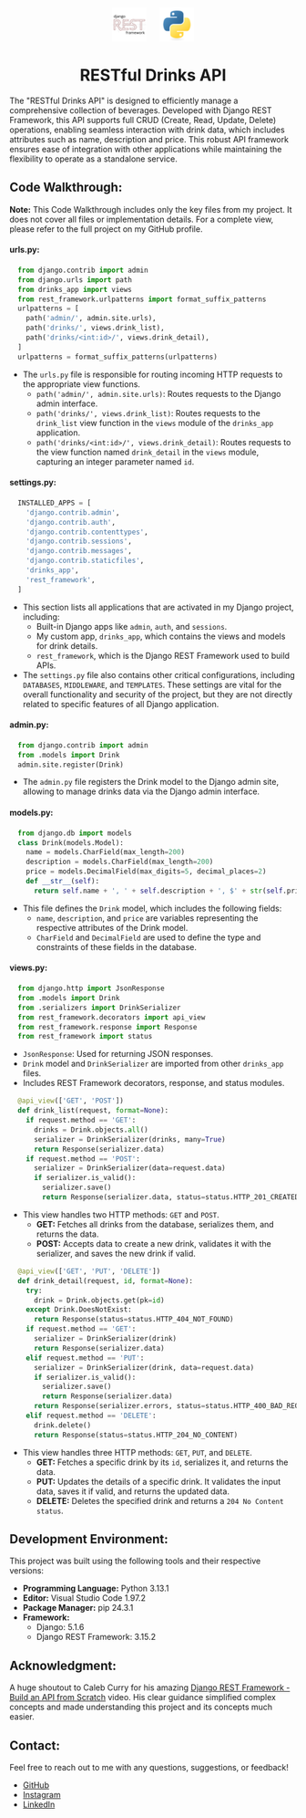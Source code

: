 <p align="center">
  <img src="https://github.com/devicons/devicon/blob/master/icons/djangorest/djangorest-original.svg" height="60" width="60" style="margin-right: 20px;">
  <img src="https://github.com/devicons/devicon/blob/master/icons/python/python-original.svg" height="60" width="60">
</p>

<div align="center">
  <h1>RESTful Drinks API</h1>
</div>

The "RESTful Drinks API" is designed to efficiently manage a comprehensive collection of beverages. Developed with Django REST Framework, this API supports full CRUD (Create, Read, Update, Delete) operations, enabling seamless interaction with drink data, which includes attributes such as name, description and price. This robust API framework ensures ease of integration with other applications while maintaining the flexibility to operate as a standalone service.

## Code Walkthrough:
**Note:** This Code Walkthrough includes only the key files from my project. It does not cover all files or implementation details. For a complete view, please refer to the full project on my GitHub profile.

#### urls.py:
```python
  from django.contrib import admin
  from django.urls import path
  from drinks_app import views
  from rest_framework.urlpatterns import format_suffix_patterns
  urlpatterns = [
    path('admin/', admin.site.urls),
    path('drinks/', views.drink_list),
    path('drinks/<int:id>/', views.drink_detail),
  ]
  urlpatterns = format_suffix_patterns(urlpatterns)
```

  - The ` urls.py ` file is responsible for routing incoming HTTP requests to the appropriate view functions.
    - ` path('admin/', admin.site.urls) `: Routes requests to the Django admin interface.
    - ` path('drinks/', views.drink_list) `: Routes requests to the ` drink_list ` view function in the ` views ` module of the ` drinks_app ` application.
    - ` path('drinks/<int:id>/', views.drink_detail) `: Routes requests to the view function named ` drink_detail ` in the ` views ` module, capturing an integer parameter named `id`.

#### settings.py:
```python
  INSTALLED_APPS = [
    'django.contrib.admin',
    'django.contrib.auth',
    'django.contrib.contenttypes',
    'django.contrib.sessions',
    'django.contrib.messages',
    'django.contrib.staticfiles',
    'drinks_app',
    'rest_framework',
  ]
```

  - This section lists all applications that are activated in my Django project, including:
    - Built-in Django apps like ` admin `, ` auth `, and ` sessions `.
    - My custom app, ` drinks_app `, which contains the views and models for drink details.
    - ` rest_framework `, which is the Django REST Framework used to build APIs.
  - The ` settings.py ` file also contains other critical configurations, including ` DATABASES `, ` MIDDLEWARE `, and ` TEMPLATES `. These settings are vital for the overall functionality and security of the project, but they are not directly related to specific features of all Django application.

#### admin.py:
```python
  from django.contrib import admin
  from .models import Drink
  admin.site.register(Drink)
```

  - The ` admin.py ` file registers the Drink model to the Django admin site, allowing to manage drinks data via the Django admin interface.

#### models.py:
```python
  from django.db import models
  class Drink(models.Model):
    name = models.CharField(max_length=200)
    description = models.CharField(max_length=200)
    price = models.DecimalField(max_digits=5, decimal_places=2)
    def __str__(self):
      return self.name + ', ' + self.description + ', $' + str(self.price)
```

  - This file defines the ` Drink ` model, which includes the following fields:
    - ` name `, ` description `, and ` price ` are variables representing the respective attributes of the Drink model.
    - ` CharField ` and ` DecimalField ` are used to define the type and constraints of these fields in the database.

#### views.py:
```python
  from django.http import JsonResponse
  from .models import Drink
  from .serializers import DrinkSerializer
  from rest_framework.decorators import api_view
  from rest_framework.response import Response
  from rest_framework import status
```

  - ` JsonResponse `: Used for returning JSON responses.
  - ` Drink ` model and ` DrinkSerializer ` are imported from other ` drinks_app ` files.
  - Includes REST Framework decorators, response, and status modules.

```python
  @api_view(['GET', 'POST'])
  def drink_list(request, format=None):
    if request.method == 'GET':
      drinks = Drink.objects.all()
      serializer = DrinkSerializer(drinks, many=True)
      return Response(serializer.data)
    if request.method == 'POST':
      serializer = DrinkSerializer(data=request.data)
      if serializer.is_valid():
        serializer.save()
        return Response(serializer.data, status=status.HTTP_201_CREATED)
```

  - This view handles two HTTP methods: ` GET ` and ` POST `.
    - **GET:** Fetches all drinks from the database, serializes them, and returns the data.
    - **POST:** Accepts data to create a new drink, validates it with the serializer, and saves the new drink if valid.

```python
  @api_view(['GET', 'PUT', 'DELETE'])
  def drink_detail(request, id, format=None):
    try:
      drink = Drink.objects.get(pk=id)
    except Drink.DoesNotExist:
      return Response(status=status.HTTP_404_NOT_FOUND)
    if request.method == 'GET':
      serializer = DrinkSerializer(drink)
      return Response(serializer.data)
    elif request.method == 'PUT':
      serializer = DrinkSerializer(drink, data=request.data)
      if serializer.is_valid():
        serializer.save()
        return Response(serializer.data)
      return Response(serializer.errors, status=status.HTTP_400_BAD_REQUEST)
    elif request.method == 'DELETE':
      drink.delete()
      return Response(status=status.HTTP_204_NO_CONTENT)
```

  - This view handles three HTTP methods: ` GET `, ` PUT `, and ` DELETE `.
    - **GET:** Fetches a specific drink by its ` id `, serializes it, and returns the data.
    - **PUT:** Updates the details of a specific drink. It validates the input data, saves it if valid, and returns the updated data.
    - **DELETE:** Deletes the specified drink and returns a ` 204 No Content status `.

## Development Environment:
This project was built using the following tools and their respective versions:
  - **Programming Language:** Python 3.13.1
  - **Editor:** Visual Studio Code 1.97.2
  - **Package Manager:** pip 24.3.1
  - **Framework:**
    - Django: 5.1.6
    - Django REST Framework: 3.15.2

## Acknowledgment:
A huge shoutout to Caleb Curry for his amazing [Django REST Framework - Build an API from Scratch](https://www.youtube.com/watch?v=i5JykvxUk_A) video. His clear guidance simplified complex concepts and made understanding this project and its concepts much easier.

## Contact:
Feel free to reach out to me with any questions, suggestions, or feedback!<br/>
  * [GitHub](https://github.com/mateuszcalderon)
  * [Instagram](https://www.instagram.com/mateuszcalderon/)
  * [LinkedIn](https://www.linkedin.com/in/mateuszcalderonreis/)
